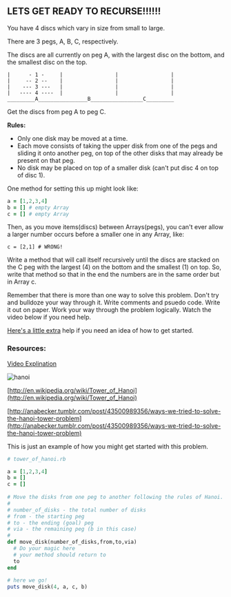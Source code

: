 
## LETS GET READY TO RECURSE!!!!!!

You have 4 discs which vary in size from small to large.

There are 3 pegs, A, B, C, respectively.

The discs are all currently on peg A, with the largest disc on the bottom, and the smallest disc on the top.

```
|      - 1 -     |                 |                 |
|     -- 2 --    |                 |                 |
|    --- 3 ---   |                 |                 |
|   ---- 4 ----  |                 |                 |
_________A________________B_________________C_________
```

Get the discs from peg A to peg C.

**Rules:**
- Only one disk may be moved at a time.
- Each move consists of taking the upper disk from one of the pegs and sliding it onto another peg, on top of the other disks that may already be present on that peg.
- No disk may be placed on top of a smaller disk (can't put disc 4 on top of disc 1).

One method for setting this up might look like:

```ruby
a = [1,2,3,4]
b = [] # empty Array
c = [] # empty Array
```

Then, as you move items(discs) between Arrays(pegs), you can't ever allow
a larger number occurs before a smaller one in any Array, like:

```
c = [2,1] # WRONG!
```

Write a method that will call itself recursively until the discs are stacked on the C peg with the largest (4) on the bottom and the smallest (1) on top. So, write that method so that in the end the numbers are in the same order but in Array c.

Remember that there is more than one way to solve this problem. Don't try and bulldoze your way through it. Write comments and psuedo code. Write it out on paper. Work your way through the problem logically. Watch the video below if you need help.

[Here's a little extra](/labs/tower-of-hanoi/extra-help.html) help if you need an idea of how to get started.

### Resources:

[Video Explination](http://blossoms.mit.edu/videos/files/english/towers_hanoi_experiential_recursive_thinking_english_flash)

![hanoi](http://upload.wikimedia.org/wikipedia/commons/6/60/Tower_of_Hanoi_4.gif)

[http://en.wikipedia.org/wiki/Tower_of_Hanoi](http://en.wikipedia.org/wiki/Tower_of_Hanoi)

[http://anabecker.tumblr.com/post/43500989356/ways-we-tried-to-solve-the-hanoi-tower-problem](http://anabecker.tumblr.com/post/43500989356/ways-we-tried-to-solve-the-hanoi-tower-problem)


This is just an example of how you might get started with this problem.

```ruby
# tower_of_hanoi.rb

a = [1,2,3,4]
b = []
c = []
 
# Move the disks from one peg to another following the rules of Hanoi.
#
# number_of_disks - the total number of disks
# from - the starting peg
# to - the ending (goal) peg
# via - the remaining peg (b in this case)
#
def move_disk(number_of_disks,from,to,via)
  # Do your magic here
  # your method should return to
  to
end
 
# here we go!
puts move_disk(4, a, c, b)
```